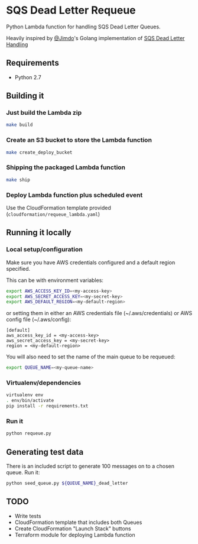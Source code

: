 # SQS Dead Letter Requeue

Python Lambda function for handling SQS Dead Letter Queues.

Heavily inspired by [@Jimdo](https://github.com/Jimdo)'s Golang implementation of [SQS Dead Letter Handling](https://github.com/Jimdo/sqs-dead-letter-handling)

## Requirements

* Python 2.7

## Building it

### Just build the Lambda zip
```sh
make build
```

### Create an S3 bucket to store the Lambda function
```sh
make create_deploy_bucket
```

### Shipping the packaged Lambda function
```sh
make ship
```

### Deploy Lambda function plus scheduled event
Use the CloudFormation template provided (`cloudformation/requeue_lambda.yaml`)

## Running it locally

### Local setup/configuration

Make sure you have AWS credentials configured and a default region specified.

This can be with environment variables:

```sh
export AWS_ACCESS_KEY_ID=<my-access-key>
export AWS_SECRET_ACCESS_KEY=<my-secret-key>
export AWS_DEFAULT_REGION=<my-default-region>
```

or setting them in either an AWS credentials file (~/.aws/credentials) or AWS config file (~/.aws/config):

```
[default]
aws_access_key_id = <my-access-key>
aws_secret_access_key = <my-secret-key>
region = <my-default-region>
```

You will also need to set the name of the main queue to be requeued:

```sh
export QUEUE_NAME=<my-queue-name>
```

### Virtualenv/dependencies
```sh
virtualenv env
. env/bin/activate
pip install -r requirements.txt
```

### Run it
```sh
python requeue.py
```

## Generating test data

There is an included script to generate 100 messages on to a chosen queue. Run it:

```sh
python seed_queue.py ${QUEUE_NAME}_dead_letter
```

## TODO

- Write tests
- CloudFormation template that includes both Queues
- Create CloudFormation "Launch Stack" buttons
- Terraform module for deploying Lambda function

